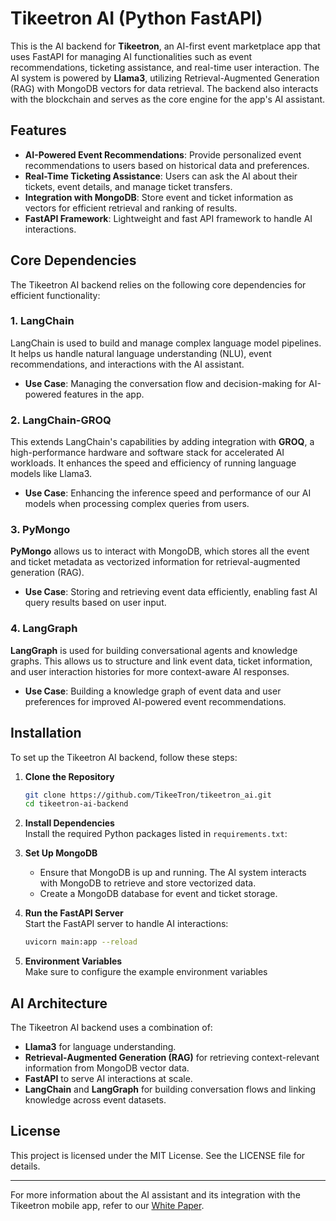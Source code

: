 # Tikeetron AI (Python FastAPI)

This is the AI backend for **Tikeetron**, an AI-first event marketplace app that uses FastAPI for managing AI functionalities such as event recommendations, ticketing assistance, and real-time user interaction. The AI system is powered by **Llama3**, utilizing Retrieval-Augmented Generation (RAG) with MongoDB vectors for data retrieval. The backend also interacts with the blockchain and serves as the core engine for the app's AI assistant.

## Features
- **AI-Powered Event Recommendations**: Provide personalized event recommendations to users based on historical data and preferences.
- **Real-Time Ticketing Assistance**: Users can ask the AI about their tickets, event details, and manage ticket transfers.
- **Integration with MongoDB**: Store event and ticket information as vectors for efficient retrieval and ranking of results.
- **FastAPI Framework**: Lightweight and fast API framework to handle AI interactions.
  
## Core Dependencies

The Tikeetron AI backend relies on the following core dependencies for efficient functionality:

### 1. **LangChain**  
   LangChain is used to build and manage complex language model pipelines. It helps us handle natural language understanding (NLU), event recommendations, and interactions with the AI assistant.
   
   - **Use Case**: Managing the conversation flow and decision-making for AI-powered features in the app.

### 2. **LangChain-GROQ**  
   This extends LangChain's capabilities by adding integration with **GROQ**, a high-performance hardware and software stack for accelerated AI workloads. It enhances the speed and efficiency of running language models like Llama3.
   
   - **Use Case**: Enhancing the inference speed and performance of our AI models when processing complex queries from users.
   
### 3. **PyMongo**  
   **PyMongo** allows us to interact with MongoDB, which stores all the event and ticket metadata as vectorized information for retrieval-augmented generation (RAG).
   
   - **Use Case**: Storing and retrieving event data efficiently, enabling fast AI query results based on user input.

### 4. **LangGraph**  
   **LangGraph** is used for building conversational agents and knowledge graphs. This allows us to structure and link event data, ticket information, and user interaction histories for more context-aware AI responses.
   
   - **Use Case**: Building a knowledge graph of event data and user preferences for improved AI-powered event recommendations.

## Installation

To set up the Tikeetron AI backend, follow these steps:

1. **Clone the Repository**  
   ```bash
   git clone https://github.com/TikeeTron/tikeetron_ai.git
   cd tikeetron-ai-backend
   ```

2. **Install Dependencies**  
   Install the required Python packages listed in `requirements.txt`:
3. **Set Up MongoDB**  
   - Ensure that MongoDB is up and running. The AI system interacts with MongoDB to retrieve and store vectorized data.
   - Create a MongoDB database for event and ticket storage.

4. **Run the FastAPI Server**  
   Start the FastAPI server to handle AI interactions:
   ```bash
   uvicorn main:app --reload
   ```

5. **Environment Variables**  
   Make sure to configure the example environment variables

## AI Architecture

The Tikeetron AI backend uses a combination of:
- **Llama3** for language understanding.
- **Retrieval-Augmented Generation (RAG)** for retrieving context-relevant information from MongoDB vector data.
- **FastAPI** to serve AI interactions at scale.
- **LangChain** and **LangGraph** for building conversation flows and linking knowledge across event datasets.

## License

This project is licensed under the MIT License. See the LICENSE file for details.

---

For more information about the AI assistant and its integration with the Tikeetron mobile app, refer to our [White Paper](https://docs.tikeetron.cloud).